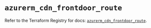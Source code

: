 # `azurerm_cdn_frontdoor_route`

Refer to the Terraform Registry for docs: [`azurerm_cdn_frontdoor_route`](https://registry.terraform.io/providers/hashicorp/azurerm/4.4.0/docs/resources/cdn_frontdoor_route).
